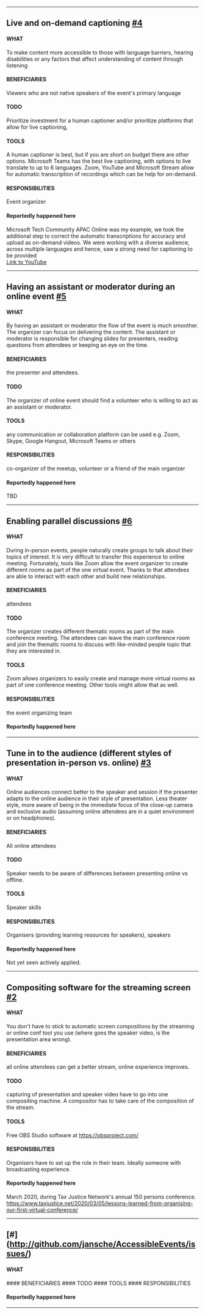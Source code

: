 -----

## Live and on-demand captioning [#4](http://github.com/jansche/AccessibleEvents/issues/4)
#### WHAT 
To make content more accessible to those with language barriers, hearing disabilities or any factors that affect understanding of content through listening
#### BENEFICIARIES
Viewers who are not native speakers of the event's primary language
#### TODO
Prioritize investment for a human captioner and/or prioritize platforms that allow for live captioning,
#### TOOLS
A human captioner is best, but if you are short on budget there are other options. Microsoft Teams has the best live captioning, with options to live translate to up to 6 languages. Zoom, YouTube and Microsoft Stream allow for automatic transcription of recordings which can be help for on-demand.
#### RESPONSIBILITIES
Event organizer

#### Reportedly happened here
Microsoft Tech Community APAC Online was my example, we took the additional step to correct the automatic transcriptions for accuracy and upload as on-demand videos. We were working with a diverse audience, across multiple languages and hence, saw a strong need for captioning to be provided   
[Link to YouTube](https://www.youtube.com/playlist?list=PLbWhpxBHr6BVsZDbAcuJd6njEC1c5GjaB)

------ 

## Having an assistant or moderator during an online event [#5](http://github.com/jansche/AccessibleEvents/issues/5)
#### WHAT 
By having an assistant or moderator the flow of the event is much smoother. The organizer can focus on delivering the content. The assistant or moderator is responsible for changing slides for presenters, reading questions from attendees or keeping an eye on the time.  
#### BENEFICIARIES
the presenter and attendees. 
#### TODO
The organizer of online event should find a volunteer who is willing to act as an assistant or moderator.  
#### TOOLS
any communication or collaboration platform can be used e.g. Zoom, Skype, Google Hangout, Microsoft Teams or others
#### RESPONSIBILITIES
co-organizer of the meetup, volunteer or a friend of the main organizer  

#### Reportedly happened here
TBD

------ 

## Enabling parallel discussions [#6](http://github.com/jansche/AccessibleEvents/issues/6)
#### WHAT 
During in-person events, people naturally create groups to talk about their topics of interest. It is very difficult to transfer this experience to online meeting. Fortunately, tools like Zoom allow the event organizer to create different rooms as part of the one virtual event. Thanks to that attendees are able to interact with each other and build new relationships.  
#### BENEFICIARIES
attendees
#### TODO
The organizer creates different thematic rooms as part of the main conference meeting. The attendees can leave the main conference room and join the thematic rooms to discuss with like-minded people topic that they are interested in.  
#### TOOLS
Zoom allows organizers to easily create and manage more virtual rooms as part of one conference meeting. Other tools might allow that as well.  
#### RESPONSIBILITIES
the event organizing team

#### Reportedly happened here
<SEEN IN THE WILD goes here>

------ 

## Tune in to the audience (different styles of presentation in-person vs. online) [#3](http://github.com/jansche/AccessibleEvents/issues/3)
#### WHAT 
Online audiences connect better to the speaker and session if the presenter adapts to the online audience in their style of presentation. Less theater style, more aware of being in the immediate focus of the close-up camera and exclusive audio (assuming online attendees are in a quiet environment or on headphones).
#### BENEFICIARIES
All online attendees
#### TODO
Speaker needs to be aware of differences between presenting online vs offline.
#### TOOLS
Speaker skills  
#### RESPONSIBILITIES
Organisers (providing learning resources for speakers), speakers

#### Reportedly happened here
Not yet seen actively applied.


------ 

## Compositing software for the streaming screen [#2](http://github.com/jansche/AccessibleEvents/issues/2)
#### WHAT 
You don't have to stick to automatic screen compositions by the streaming or online conf tool you use (where goes the speaker video, is the presentation area wrong).
#### BENEFICIARIES
all online attendees can get a better stream, online experience improves.
#### TODO
capturing of presentation and speaker video have to go into one compositing machine. A compositor has to take care of the composition of the stream.
#### TOOLS
Free OBS Studio software at https://obsproject.com/
#### RESPONSIBILITIES
Organisers have to set up the role in their team. Ideally someone with broadcasting experience.

#### Reportedly happened here
March 2020, during Tax Justice Network's annual 150 persons conference. https://www.taxjustice.net/2020/03/05/lessons-learned-from-organising-our-first-virtual-conference/

------ 

## <NAME goes here> [#<Issue number>](http://github.com/jansche/AccessibleEvents/issues/<Issue number>)
#### WHAT 
<WHAT goes here>
#### BENEFICIARIES
<BENEFICIARIES goes here>
#### TODO
<TODO goes here>
#### TOOLS
<TOOLS goes here>
#### RESPONSIBILITIES
<RESPONSIBILITIES goes here>

#### Reportedly happened here
<SEEN IN THE WILD goes here>

------ 

